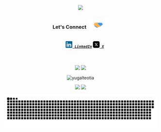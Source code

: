<h1 align="center">
  <a href="https://git.io/typing-svg">
    <img src="https://readme-typing-svg.herokuapp.com/?lines=Hey!%20How%20you%20doin'?&center=true&size=30">
  </a>
</h1>

<h3 align="center">Let's Connect <img src="https://raw.githubusercontent.com/yugalteotia/yugalteotia/main/img/handshake.gif" height="32px"></h3>
<h5 align="center">
  <code>
    <a href="https://www.linkedin.com/in/yugalteotia/" title="LinkedIn Profile"><img height="22" width="22" src="https://github.com/yugalteotia/yugalteotia/blob/main/img/linkedin.svg"> LinkedIn</a></code>
  <code><a href="https://x.com/@4yugal/" title="X Profile"><img height="22" width="22" src="https://github.com/yugalteotia/yugalteotia/blob/main/img/x.svg"> X</a></code>
  <!--<code><a href="https://www.instagram.com/me_dheeraj/" title="Instagram Profile"><img height="22" width="22" src="https://github.com/yugalteotia/yugalteotia/blob/main/img/instagram.svg"> Instagram</a></code>-->
<!--   <code><a href="https://www.twitch.tv/techn0legends"><img alt="Twitch" title="Twitch" height="22" width="22" src="https://github.com/yugalteotia/yugalteotia/blob/main/img/twitch.svg"> Twitch</a></code> -->
<!--   <code><a href="https://www.youtube.com/c/DheerajMadhukar"><img alt="YouTube" title="YouTube" height="22" width="22" src="https://github.com/yugalteotia/yugalteotia/blob/main/img/youtube.svg"> YouTube</a></code> -->
</h5>
<br>
<p align = "center">
  <img src = "https://github-readme-stats.vercel.app/api?username=yugalteotia&show_icons=true&theme=dark&hide_border=true" width = 400 />
  <img src = "https://github-readme-streak-stats.herokuapp.com/?user=yugalteotia&theme=dark&hide_border=true&" width = 425 />
  <p align="center"> <img src="https://komarev.com/ghpvc/?username=yugalteotia&label=Profile%20views&color=green&style=flat" alt="yugalteotia"/></p>
  <p align = "center">
  <img src="https://github-readme-stats.vercel.app/api/top-langs/?username=yugalteotia&theme=dark&hide_border=true" width = 300/>
  <img src="https://github-profile-trophy.vercel.app/?username=yugalteotia&theme=gruvbox&no-frame=true&margin-w=10&margin-h=10&column=6" width = 800/>
  </p>
</p>

<p align="center">
 <img width="1000" src="img/github-snake.svg" alt="snake"/>
</p>
<!--
<p>
  <img align="left" width="490" height="165" src="https://github-readme-stats.vercel.app/api?username=yugalteotia&show_icons=true&hide_border=false&line_height=20&title_color=f69673&icon_color=1b93c9&show_owner=true"/>
  <img align="right" width="490" height="165" src="https://github-readme-streak-stats.herokuapp.com/?user=yugalteotia&show_icons=true&hide_border=false&line_height=20&title_color=f69673&icon_color=1b93c9&show_owner=true"/>
  <p>

**yugalteotia/yugalteotia** is a ✨ _special_ ✨ repository because its `README.md` (this file) appears on your GitHub profile.

Here are some ideas to get you started:

- 🔭 I’m currently working on ...
- 🌱 I’m currently learning ...
- 👯 I’m looking to collaborate on ...
- 🤔 I’m looking for help with ...
- 💬 Ask me about ...
- 📫 How to reach me: ...
- 😄 Pronouns: ...
- ⚡ Fun fact: ...

- 🔭 I’m currently working on
 
 [![Readme Card](https://github-readme-stats.vercel.app/api/pin/?username=yugalteotia&repo=karma_v2&show_owner=true)](https://github.com/yugalteotia/karma_v2)

<div align="center">
Show ❤️ :)(:<br>

Kindly Nominate me as a @github Stars !
If you like my contribution & brings you happy feelings, please show your support !
https://stars.github.com/nominate/

</div>
